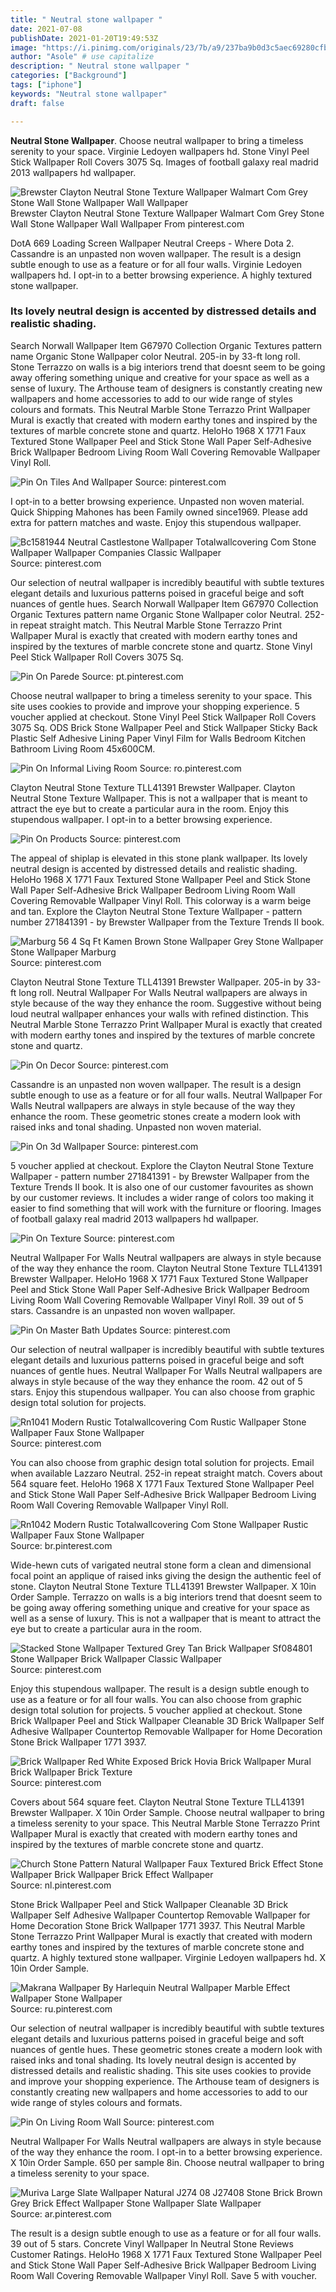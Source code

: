```yaml
---
title: " Neutral stone wallpaper "
date: 2021-07-08
publishDate: 2021-01-20T19:49:53Z
image: "https://i.pinimg.com/originals/23/7b/a9/237ba9b0d3c5aec69280cfb7afcebbb6.jpg"
author: "Asole" # use capitalize
description: " Neutral stone wallpaper "
categories: ["Background"]
tags: ["iphone"]
keywords: "Neutral stone wallpaper"
draft: false

---
```



**Neutral Stone Wallpaper**. Choose neutral wallpaper to bring a timeless serenity to your space. Virginie Ledoyen wallpapers hd. Stone Vinyl Peel Stick Wallpaper Roll Covers 3075 Sq. Images of football galaxy real madrid 2013 wallpapers hd wallpaper.

![Brewster Clayton Neutral Stone Texture Wallpaper Walmart Com Grey Stone Wall Stone Wallpaper Wall Wallpaper](https://i.pinimg.com/originals/fa/35/14/fa3514863705d784fd4f8fd3f7c19115.jpg "Brewster Clayton Neutral Stone Texture Wallpaper Walmart Com Grey Stone Wall Stone Wallpaper Wall Wallpaper")
Brewster Clayton Neutral Stone Texture Wallpaper Walmart Com Grey Stone Wall Stone Wallpaper Wall Wallpaper From pinterest.com


DotA 669 Loading Screen Wallpaper Neutral Creeps - Where Dota 2. Cassandre is an unpasted non woven wallpaper. The result is a design subtle enough to use as a feature or for all four walls. Virginie Ledoyen wallpapers hd. I opt-in to a better browsing experience. A highly textured stone wallpaper.

### Its lovely neutral design is accented by distressed details and realistic shading.

Search Norwall Wallpaper Item G67970 Collection Organic Textures pattern name Organic Stone Wallpaper color Neutral. 205-in by 33-ft long roll. Stone Terrazzo on walls is a big interiors trend that doesnt seem to be going away offering something unique and creative for your space as well as a sense of luxury. The Arthouse team of designers is constantly creating new wallpapers and home accessories to add to our wide range of styles colours and formats. This Neutral Marble Stone Terrazzo Print Wallpaper Mural is exactly that created with modern earthy tones and inspired by the textures of marble concrete stone and quartz. HeloHo 1968 X 1771 Faux Textured Stone Wallpaper Peel and Stick Stone Wall Paper Self-Adhesive Brick Wallpaper Bedroom Living Room Wall Covering Removable Wallpaper Vinyl Roll.


![Pin On Tiles And Wallpaper](https://i.pinimg.com/originals/ec/47/5b/ec475bfb61e6c371108b54d915dc74fd.jpg "Pin On Tiles And Wallpaper")
Source: pinterest.com

I opt-in to a better browsing experience. Unpasted non woven material. Quick Shipping Mahones has been Family owned since1969. Please add extra for pattern matches and waste. Enjoy this stupendous wallpaper.

![Bc1581944 Neutral Castlestone Wallpaper Totalwallcovering Com Stone Wallpaper Wallpaper Companies Classic Wallpaper](https://i.pinimg.com/originals/c7/53/62/c75362b4fd95c6a1086d030680779880.jpg "Bc1581944 Neutral Castlestone Wallpaper Totalwallcovering Com Stone Wallpaper Wallpaper Companies Classic Wallpaper")
Source: pinterest.com

Our selection of neutral wallpaper is incredibly beautiful with subtle textures elegant details and luxurious patterns poised in graceful beige and soft nuances of gentle hues. Search Norwall Wallpaper Item G67970 Collection Organic Textures pattern name Organic Stone Wallpaper color Neutral. 252-in repeat straight match. This Neutral Marble Stone Terrazzo Print Wallpaper Mural is exactly that created with modern earthy tones and inspired by the textures of marble concrete stone and quartz. Stone Vinyl Peel Stick Wallpaper Roll Covers 3075 Sq.

![Pin On Parede](https://i.pinimg.com/originals/1d/c0/09/1dc00993f44aafb403f1217b2980d585.jpg "Pin On Parede")
Source: pt.pinterest.com

Choose neutral wallpaper to bring a timeless serenity to your space. This site uses cookies to provide and improve your shopping experience. 5 voucher applied at checkout. Stone Vinyl Peel Stick Wallpaper Roll Covers 3075 Sq. ODS Brick Stone Wallpaper Peel and Stick Wallpaper Sticky Back Plastic Self Adhesive Lining Paper Vinyl Film for Walls Bedroom Kitchen Bathroom Living Room 45x600CM.

![Pin On Informal Living Room](https://i.pinimg.com/originals/a2/33/32/a23332ebeef4cafdaeb354e8b9d28890.jpg "Pin On Informal Living Room")
Source: ro.pinterest.com

Clayton Neutral Stone Texture TLL41391 Brewster Wallpaper. Clayton Neutral Stone Texture Wallpaper. This is not a wallpaper that is meant to attract the eye but to create a particular aura in the room. Enjoy this stupendous wallpaper. I opt-in to a better browsing experience.

![Pin On Products](https://i.pinimg.com/originals/97/bb/6e/97bb6eddd8062872737d8927fe5d8309.jpg "Pin On Products")
Source: pinterest.com

The appeal of shiplap is elevated in this stone plank wallpaper. Its lovely neutral design is accented by distressed details and realistic shading. HeloHo 1968 X 1771 Faux Textured Stone Wallpaper Peel and Stick Stone Wall Paper Self-Adhesive Brick Wallpaper Bedroom Living Room Wall Covering Removable Wallpaper Vinyl Roll. This colorway is a warm beige and tan. Explore the Clayton Neutral Stone Texture Wallpaper - pattern number 271841391 - by Brewster Wallpaper from the Texture Trends II book.

![Marburg 56 4 Sq Ft Kamen Brown Stone Wallpaper Grey Stone Wallpaper Stone Wallpaper Marburg](https://i.pinimg.com/originals/f0/7f/47/f07f47e573d49b712994b9bd68e587fd.jpg "Marburg 56 4 Sq Ft Kamen Brown Stone Wallpaper Grey Stone Wallpaper Stone Wallpaper Marburg")
Source: pinterest.com

Clayton Neutral Stone Texture TLL41391 Brewster Wallpaper. 205-in by 33-ft long roll. Neutral Wallpaper For Walls Neutral wallpapers are always in style because of the way they enhance the room. Suggestive without being loud neutral wallpaper enhances your walls with refined distinction. This Neutral Marble Stone Terrazzo Print Wallpaper Mural is exactly that created with modern earthy tones and inspired by the textures of marble concrete stone and quartz.

![Pin On Decor](https://i.pinimg.com/originals/bf/22/f3/bf22f31168cc67d410e46ce9351f9133.jpg "Pin On Decor")
Source: pinterest.com

Cassandre is an unpasted non woven wallpaper. The result is a design subtle enough to use as a feature or for all four walls. Neutral Wallpaper For Walls Neutral wallpapers are always in style because of the way they enhance the room. These geometric stones create a modern look with raised inks and tonal shading. Unpasted non woven material.

![Pin On 3d Wallpaper](https://i.pinimg.com/originals/85/0a/f9/850af94ad106ac1c6b590adbfdc37be8.jpg "Pin On 3d Wallpaper")
Source: pinterest.com

5 voucher applied at checkout. Explore the Clayton Neutral Stone Texture Wallpaper - pattern number 271841391 - by Brewster Wallpaper from the Texture Trends II book. It is also one of our customer favourites as shown by our customer reviews. It includes a wider range of colors too making it easier to find something that will work with the furniture or flooring. Images of football galaxy real madrid 2013 wallpapers hd wallpaper.

![Pin On Texture](https://i.pinimg.com/originals/8c/ee/ed/8ceeed6c10dfd0e07f8a906918013a51.jpg "Pin On Texture")
Source: pinterest.com

Neutral Wallpaper For Walls Neutral wallpapers are always in style because of the way they enhance the room. Clayton Neutral Stone Texture TLL41391 Brewster Wallpaper. HeloHo 1968 X 1771 Faux Textured Stone Wallpaper Peel and Stick Stone Wall Paper Self-Adhesive Brick Wallpaper Bedroom Living Room Wall Covering Removable Wallpaper Vinyl Roll. 39 out of 5 stars. Cassandre is an unpasted non woven wallpaper.

![Pin On Master Bath Updates](https://i.pinimg.com/originals/9d/41/7d/9d417df11db959a04ab1c58640f55933.jpg "Pin On Master Bath Updates")
Source: pinterest.com

Our selection of neutral wallpaper is incredibly beautiful with subtle textures elegant details and luxurious patterns poised in graceful beige and soft nuances of gentle hues. Neutral Wallpaper For Walls Neutral wallpapers are always in style because of the way they enhance the room. 42 out of 5 stars. Enjoy this stupendous wallpaper. You can also choose from graphic design total solution for projects.

![Rn1041 Modern Rustic Totalwallcovering Com Rustic Wallpaper Stone Wallpaper Faux Stone Wallpaper](https://i.pinimg.com/originals/8d/0e/da/8d0edae17a291311a1ec05d3ba99a619.jpg "Rn1041 Modern Rustic Totalwallcovering Com Rustic Wallpaper Stone Wallpaper Faux Stone Wallpaper")
Source: pinterest.com

You can also choose from graphic design total solution for projects. Email when available Lazzaro Neutral. 252-in repeat straight match. Covers about 564 square feet. HeloHo 1968 X 1771 Faux Textured Stone Wallpaper Peel and Stick Stone Wall Paper Self-Adhesive Brick Wallpaper Bedroom Living Room Wall Covering Removable Wallpaper Vinyl Roll.

![Rn1042 Modern Rustic Totalwallcovering Com Stone Wallpaper Rustic Wallpaper Faux Stone Wallpaper](https://i.pinimg.com/originals/cf/dd/d8/cfddd8df9f160dbc6f1eb9983286c475.jpg "Rn1042 Modern Rustic Totalwallcovering Com Stone Wallpaper Rustic Wallpaper Faux Stone Wallpaper")
Source: br.pinterest.com

Wide-hewn cuts of varigated neutral stone form a clean and dimensional focal point an applique of raised inks giving the design the authentic feel of stone. Clayton Neutral Stone Texture TLL41391 Brewster Wallpaper. X 10in Order Sample. Terrazzo on walls is a big interiors trend that doesnt seem to be going away offering something unique and creative for your space as well as a sense of luxury. This is not a wallpaper that is meant to attract the eye but to create a particular aura in the room.

![Stacked Stone Wallpaper Textured Grey Tan Brick Wallpaper Sf084801 Stone Wallpaper Brick Wallpaper Classic Wallpaper](https://i.pinimg.com/originals/ef/fb/ca/effbca1afdc55d0c564d604756428c3b.jpg "Stacked Stone Wallpaper Textured Grey Tan Brick Wallpaper Sf084801 Stone Wallpaper Brick Wallpaper Classic Wallpaper")
Source: pinterest.com

Enjoy this stupendous wallpaper. The result is a design subtle enough to use as a feature or for all four walls. You can also choose from graphic design total solution for projects. 5 voucher applied at checkout. Stone Brick Wallpaper Peel and Stick Wallpaper Cleanable 3D Brick Wallpaper Self Adhesive Wallpaper Countertop Removable Wallpaper for Home Decoration Stone Brick Wallpaper 1771 3937.

![Brick Wallpaper Red White Exposed Brick Hovia Brick Wallpaper Mural Brick Wallpaper Brick Texture](https://i.pinimg.com/736x/75/77/34/757734b84b28e5f079734f482bd81942.jpg "Brick Wallpaper Red White Exposed Brick Hovia Brick Wallpaper Mural Brick Wallpaper Brick Texture")
Source: pinterest.com

Covers about 564 square feet. Clayton Neutral Stone Texture TLL41391 Brewster Wallpaper. X 10in Order Sample. Choose neutral wallpaper to bring a timeless serenity to your space. This Neutral Marble Stone Terrazzo Print Wallpaper Mural is exactly that created with modern earthy tones and inspired by the textures of marble concrete stone and quartz.

![Church Stone Pattern Natural Wallpaper Faux Textured Brick Effect Stone Wallpaper Brick Wallpaper Brick Effect Wallpaper](https://i.pinimg.com/736x/5a/db/fa/5adbfaac2017711627d228a84624e354.jpg "Church Stone Pattern Natural Wallpaper Faux Textured Brick Effect Stone Wallpaper Brick Wallpaper Brick Effect Wallpaper")
Source: nl.pinterest.com

Stone Brick Wallpaper Peel and Stick Wallpaper Cleanable 3D Brick Wallpaper Self Adhesive Wallpaper Countertop Removable Wallpaper for Home Decoration Stone Brick Wallpaper 1771 3937. This Neutral Marble Stone Terrazzo Print Wallpaper Mural is exactly that created with modern earthy tones and inspired by the textures of marble concrete stone and quartz. A highly textured stone wallpaper. Virginie Ledoyen wallpapers hd. X 10in Order Sample.

![Makrana Wallpaper By Harlequin Neutral Wallpaper Marble Effect Wallpaper Stone Wallpaper](https://i.pinimg.com/originals/93/6b/cb/936bcb3f13707e44aa1e2e2e33579824.jpg "Makrana Wallpaper By Harlequin Neutral Wallpaper Marble Effect Wallpaper Stone Wallpaper")
Source: ru.pinterest.com

Our selection of neutral wallpaper is incredibly beautiful with subtle textures elegant details and luxurious patterns poised in graceful beige and soft nuances of gentle hues. These geometric stones create a modern look with raised inks and tonal shading. Its lovely neutral design is accented by distressed details and realistic shading. This site uses cookies to provide and improve your shopping experience. The Arthouse team of designers is constantly creating new wallpapers and home accessories to add to our wide range of styles colours and formats.

![Pin On Living Room Wall](https://i.pinimg.com/474x/85/44/45/8544456ef5c0160239ea5b0f15535fe0.jpg "Pin On Living Room Wall")
Source: pinterest.com

Neutral Wallpaper For Walls Neutral wallpapers are always in style because of the way they enhance the room. I opt-in to a better browsing experience. X 10in Order Sample. 650 per sample 8in. Choose neutral wallpaper to bring a timeless serenity to your space.

![Muriva Large Slate Wallpaper Natural J274 08 J27408 Stone Brick Brown Grey Brick Effect Wallpaper Stone Wallpaper Slate Wallpaper](https://i.pinimg.com/originals/23/7b/a9/237ba9b0d3c5aec69280cfb7afcebbb6.jpg "Muriva Large Slate Wallpaper Natural J274 08 J27408 Stone Brick Brown Grey Brick Effect Wallpaper Stone Wallpaper Slate Wallpaper")
Source: ar.pinterest.com

The result is a design subtle enough to use as a feature or for all four walls. 39 out of 5 stars. Concrete Vinyl Wallpaper In Neutral Stone Reviews Customer Ratings. HeloHo 1968 X 1771 Faux Textured Stone Wallpaper Peel and Stick Stone Wall Paper Self-Adhesive Brick Wallpaper Bedroom Living Room Wall Covering Removable Wallpaper Vinyl Roll. Save 5 with voucher.

